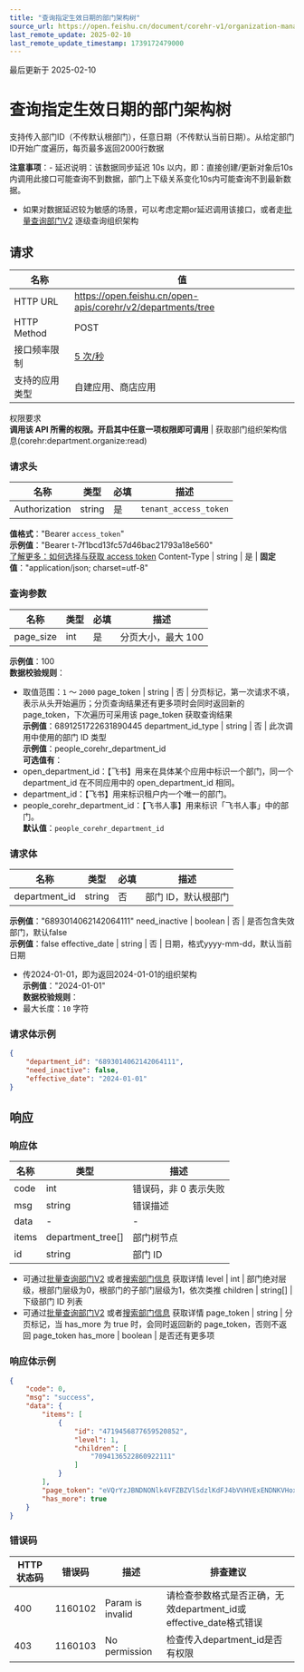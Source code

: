 ```yaml
---
title: "查询指定生效日期的部门架构树"
source_url: https://open.feishu.cn/document/corehr-v1/organization-management/department/tree
last_remote_update: 2025-02-10
last_remote_update_timestamp: 1739172479000
---
```

最后更新于 2025-02-10

# 查询指定生效日期的部门架构树

支持传入部门ID（不传默认根部门），任意日期（不传默认当前日期）。从给定部门ID开始广度遍历，每页最多返回2000行数据

**注意事项**：- 延迟说明：该数据同步延迟 10s 以内，即：直接创建/更新对象后10s内调用此接口可能查询不到数据，部门上下级关系变化10s内可能查询不到最新数据。
- 如果对数据延迟较为敏感的场景，可以考虑定期or延迟调用该接口，或者走[批量查询部门V2](https://open.feishu.cn/document/uAjLw4CM/ukTMukTMukTM/corehr-v2/department/batch_get) 逐级查询组织架构

## 请求
名称 | 值
---|---
HTTP URL | https://open.feishu.cn/open-apis/corehr/v2/departments/tree
HTTP Method | POST
接口频率限制 | [5 次/秒](https://open.feishu.cn/document/ukTMukTMukTM/uUzN04SN3QjL1cDN)
支持的应用类型 | 自建应用、商店应用
权限要求  
            **调用该 API 所需的权限。开启其中任意一项权限即可调用** | 获取部门组织架构信息(corehr:department.organize:read)

### 请求头

名称 | 类型 | 必填 | 描述
--- | --- | --- | ---
Authorization | string | 是 | `tenant_access_token`  
**值格式**："Bearer `access_token`"  
**示例值**："Bearer t-7f1bcd13fc57d46bac21793a18e560"  
[了解更多：如何选择与获取 access token](https://open.feishu.cn/document/uAjLw4CM/ugTN1YjL4UTN24CO1UjN/trouble-shooting/how-to-choose-which-type-of-token-to-use)
Content-Type | string | 是 | **固定值**："application/json; charset=utf-8"

### 查询参数

名称 | 类型 | 必填 | 描述
--- | --- | --- | ---
page_size | int | 是 | 分页大小，最大 100  
**示例值**：100  
**数据校验规则**：  
- 取值范围：`1` ～ `2000`
page_token | string | 否 | 分页标记，第一次请求不填，表示从头开始遍历；分页查询结果还有更多项时会同时返回新的 page_token，下次遍历可采用该 page_token 获取查询结果  
**示例值**：6891251722631890445
department_id_type | string | 否 | 此次调用中使用的部门 ID 类型  
**示例值**：people_corehr_department_id  
**可选值有**：  
- open_department_id：【飞书】用来在具体某个应用中标识一个部门，同一个department_id 在不同应用中的 open_department_id 相同。  
- department_id：【飞书】用来标识租户内一个唯一的部门。  
- people_corehr_department_id：【飞书人事】用来标识「飞书人事」中的部门。  
**默认值**：`people_corehr_department_id`

### 请求体

名称 | 类型 | 必填 | 描述
--- | --- | --- | ---
department_id | string | 否 | 部门 ID，默认根部门  
**示例值**："6893014062142064111"
need_inactive | boolean | 否 | 是否包含失效部门，默认false  
**示例值**：false
effective_date | string | 否 | 日期，格式yyyy-mm-dd，默认当前日期  
- 传2024-01-01，即为返回2024-01-01的组织架构  
**示例值**："2024-01-01"  
**数据校验规则**：  
- 最大长度：`10` 字符

### 请求体示例
```json
{
    "department_id": "6893014062142064111",
    "need_inactive": false,
    "effective_date": "2024-01-01"
}
```

## 响应

### 响应体

名称 | 类型 | 描述
--- | --- | ---
code | int | 错误码，非 0 表示失败
msg | string | 错误描述
data | \- | \-
items | department_tree\[\] | 部门树节点
id | string | 部门 ID  
- 可通过[批量查询部门V2](https://open.feishu.cn/document/uAjLw4CM/ukTMukTMukTM/corehr-v2/department/batch_get) 或者[搜索部门信息](https://open.feishu.cn/document/uAjLw4CM/ukTMukTMukTM/corehr-v2/department/search) 获取详情
level | int | 部门绝对层级，根部门层级为0，根部门的子部门层级为1，依次类推
children | string\[\] | 下级部门 ID 列表  
- 可通过[批量查询部门V2](https://open.feishu.cn/document/uAjLw4CM/ukTMukTMukTM/corehr-v2/department/batch_get) 或者[搜索部门信息](https://open.feishu.cn/document/uAjLw4CM/ukTMukTMukTM/corehr-v2/department/search) 获取详情
page_token | string | 分页标记，当 has_more 为 true 时，会同时返回新的 page_token，否则不返回 page_token
has_more | boolean | 是否还有更多项

### 响应体示例
```json
{
    "code": 0,
    "msg": "success",
    "data": {
        "items": [
            {
                "id": "4719456877659520852",
                "level": 1,
                "children": [
                    "7094136522860922111"
                ]
            }
        ],
        "page_token": "eVQrYzJBNDNONlk4VFZBZVlSdzlKdFJ4bVVHVExENDNKVHoxaVdiVnViQT0=",
        "has_more": true
    }
}
```

### 错误码

HTTP状态码 | 错误码 | 描述 | 排查建议
--- | --- | --- | ---
400 | 1160102 | Param is invalid | 请检查参数格式是否正确，无效department_id或effective_date格式错误
403 | 1160103 | No permission | 检查传入department_id是否有权限
